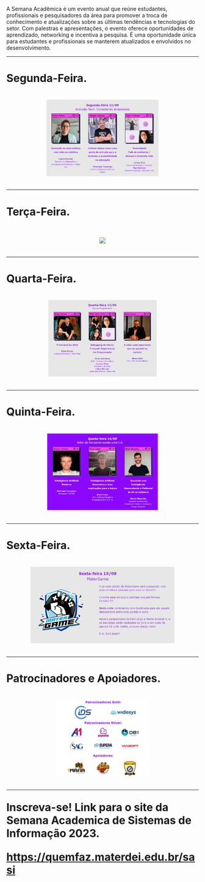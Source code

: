A Semana Acadêmica é um evento anual que reúne estudantes, profissionais e pesquisadores da área para promover a troca de conhecimento e atualizações sobre as últimas tendências e tecnologias do setor. Com palestras e apresentações, o evento oferece oportunidades de aprendizado, networking e incentiva a pesquisa. É uma oportunidade única para estudantes e profissionais se manterem atualizados e envolvidos no desenvolvimento.

------------------------------------------------------

<h1>Segunda-Feira.<h1>

<div align=center>

<img height="200em" src="./img/segunda.png">

</div>

------------------------------------------------------

<h1>Terça-Feira.<h1>

<div align=center>

<img height="200em" src="./img/terça.png">

</div>

------------------------------------------------------

<h1>Quarta-Feira.<h1>

<div align=center>

<img height="200em" src="./img/quarta.png">

</div>

------------------------------------------------------

<h1>Quinta-Feira.<h1>

<div align=center>

<img height="200em" src="./img/quinta.png">

</div>

------------------------------------------------------

<h1>Sexta-Feira.<h1>

<div align=center>

<img height="200em" src="./img/sexta.png">

</div>

------------------------------------------------------

<h1>Patrocinadores e Apoiadores.<h1>

<div align=center>

<img height="200em" src="./img/patrocinadores-e-apoiadores.png">

</div>

------------------------------------------------------

Inscreva-se! Link para o site da Semana Academica de Sistemas de Informação 2023.

https://quemfaz.materdei.edu.br/sasi

